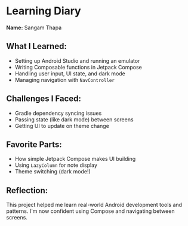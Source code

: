 # Learning Diary

**Name:** Sangam Thapa

## What I Learned:
- Setting up Android Studio and running an emulator
- Writing Composable functions in Jetpack Compose
- Handling user input, UI state, and dark mode
- Managing navigation with `NavController`

## Challenges I Faced:
- Gradle dependency syncing issues
- Passing state (like dark mode) between screens
- Getting UI to update on theme change

## Favorite Parts:
- How simple Jetpack Compose makes UI building
- Using `LazyColumn` for note display
- Theme switching (dark mode!)

## Reflection:
This project helped me learn real-world Android development tools and patterns. I'm now confident using Compose and navigating between screens.
